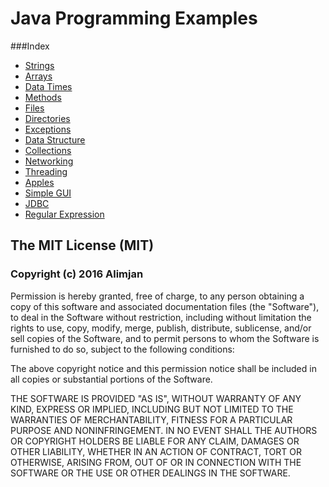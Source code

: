 # Java Programming Examples

###Index
* [Strings](https://github.com/maninwindow/Java_Programming_Examples/blob/master/Strings.md)
* [Arrays](https://github.com/maninwindow/Java_Programming_Examples/blob/master/Arrays.md)
* [Data Times](https://github.com/maninwindow/Java_Programming_Examples/blob/master/Data_Time.md)
* [Methods](https://github.com/maninwindow/Java_Programming_Examples/blob/master/Methods.md)
* [Files](https://github.com/maninwindow/Java_Programming_Examples/blob/master/Files.md)
* [Directories](https://github.com/maninwindow/Java_Programming_Examples/blob/master/Directories.md)
* [Exceptions](https://github.com/maninwindow/Java_Programming_Examples/blob/master/Exceptions.md)
* [Data Structure](https://github.com/maninwindow/Java_Programming_Examples/blob/master/Data_Structure.md)
* [Collections](https://github.com/maninwindow/Java_Programming_Examples/blob/master/Collections.md)
* [Networking](https://github.com/maninwindow/Java_Programming_Examples/blob/master/Networking.md)
* [Threading](https://github.com/maninwindow/Java_Programming_Examples/blob/master/Threadings.md)
* [Apples](https://github.com/maninwindow/Java_Programming_Examples/blob/master/Applets.md)
* [Simple GUI](https://github.com/maninwindow/Java_Programming_Examples/blob/master/Simple_GUI.md)
* [JDBC](https://github.com/maninwindow/Java_Programming_Examples/blob/master/JDBC.MD)
* [Regular Expression](https://github.com/maninwindow/Java_Programming_Examples/blob/master/Regular_Expression.md)
 

## The MIT License (MIT)

### Copyright (c) 2016 Alimjan

Permission is hereby granted, free of charge, to any person obtaining a copy
of this software and associated documentation files (the "Software"), to deal
in the Software without restriction, including without limitation the rights
to use, copy, modify, merge, publish, distribute, sublicense, and/or sell
copies of the Software, and to permit persons to whom the Software is
furnished to do so, subject to the following conditions:

The above copyright notice and this permission notice shall be included in all
copies or substantial portions of the Software.

THE SOFTWARE IS PROVIDED "AS IS", WITHOUT WARRANTY OF ANY KIND, EXPRESS OR
IMPLIED, INCLUDING BUT NOT LIMITED TO THE WARRANTIES OF MERCHANTABILITY,
FITNESS FOR A PARTICULAR PURPOSE AND NONINFRINGEMENT. IN NO EVENT SHALL THE
AUTHORS OR COPYRIGHT HOLDERS BE LIABLE FOR ANY CLAIM, DAMAGES OR OTHER
LIABILITY, WHETHER IN AN ACTION OF CONTRACT, TORT OR OTHERWISE, ARISING FROM,
OUT OF OR IN CONNECTION WITH THE SOFTWARE OR THE USE OR OTHER DEALINGS IN THE
SOFTWARE.
